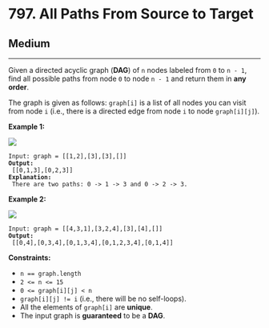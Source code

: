 # 797. All Paths From Source to Target

## Medium

***

Given a directed acyclic graph (**DAG**) of `n` nodes labeled from `0` to `n - 1`, find all possible paths from node `0` to node `n - 1` and return them in **any order**.

The graph is given as follows: `graph[i]` is a list of all nodes you can visit from node `i` (i.e., there is a directed edge from node `i` to node `graph[i][j]`).

&#x20;

**Example 1:**

![](https://assets.leetcode.com/uploads/2020/09/28/all\_1.jpg)

<pre><code>Input: graph = [[1,2],[3],[3],[]]
<strong>Output:
</strong> [[0,1,3],[0,2,3]]
<strong>Explanation:
</strong> There are two paths: 0 -> 1 -> 3 and 0 -> 2 -> 3.</code></pre>

**Example 2:**

![](https://assets.leetcode.com/uploads/2020/09/28/all\_2.jpg)

<pre><code>Input: graph = [[4,3,1],[3,2,4],[3],[4],[]]
<strong>Output:
</strong> [[0,4],[0,3,4],[0,1,3,4],[0,1,2,3,4],[0,1,4]]</code></pre>

&#x20;

**Constraints:**

* `n == graph.length`
* `2 <= n <= 15`
* `0 <= graph[i][j] < n`
* `graph[i][j] != i` (i.e., there will be no self-loops).
* All the elements of `graph[i]` are **unique**.
* The input graph is **guaranteed** to be a **DAG**.
